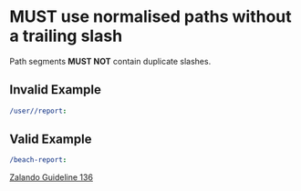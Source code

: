 # **MUST** use normalised paths without a trailing slash

Path segments **MUST NOT** contain duplicate slashes.

## Invalid Example

``` yaml
/user//report:
```

## Valid Example

``` yaml
/beach-report:
```

[Zalando Guideline 136](https://opensource.zalando.com/restful-api-guidelines/#136)
